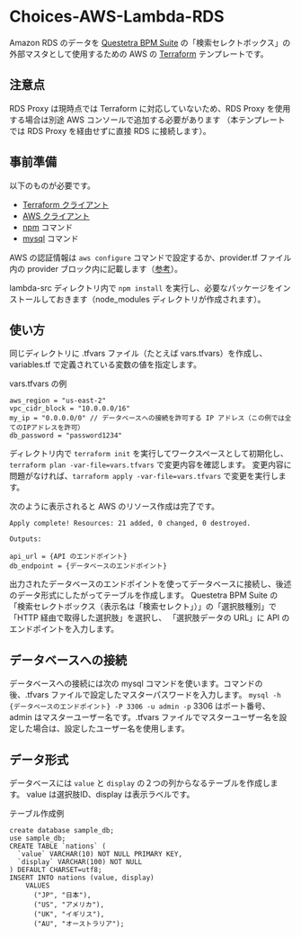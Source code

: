 # Choices-AWS-Lambda-RDS
Amazon RDS のデータを [Questetra BPM Suite](https://questetra.com/) の「検索セレクトボックス」の外部マスタとして使用するための 
AWS の [Terraform](https://www.terraform.io/) テンプレートです。

## 注意点
RDS Proxy は現時点では Terraform に対応していないため、RDS Proxy を使用する場合は別途 AWS コンソールで追加する必要があります
（本テンプレートでは RDS Proxy を経由せずに直接 RDS に接続します）。

## 事前準備
以下のものが必要です。
* [Terraform クライアント](https://www.terraform.io/downloads.html)
* [AWS クライアント](https://aws.amazon.com/cli/)
* [npm](https://www.npmjs.com/) コマンド
* [mysql](https://www.mysql.com/) コマンド

AWS の認証情報は `aws configure` コマンドで設定するか、provider.tf ファイル内の provider ブロック内に記載します（[参考](https://www.terraform.io/docs/providers/aws/index.html#static-credentials)）。

lambda-src ディレクトリ内で `npm install` を実行し、必要なパッケージをインストールしておきます（node_modules ディレクトリが作成されます）。

## 使い方
同じディレクトリに .tfvars ファイル（たとえば vars.tfvars）を作成し、 variables.tf で定義されている変数の値を指定します。

vars.tfvars の例
```
aws_region = "us-east-2"
vpc_cidr_block = "10.0.0.0/16"
my_ip = "0.0.0.0/0" // データベースへの接続を許可する IP アドレス（この例では全てのIPアドレスを許可）
db_password = "password1234"
```

ディレクトリ内で `terraform init` を実行してワークスペースとして初期化し、
`terraform plan -var-file=vars.tfvars` で変更内容を確認します。
変更内容に問題がなければ、`tarraform apply -var-file=vars.tfvars` で変更を実行します。

次のように表示されると AWS のリソース作成は完了です。
```
Apply complete! Resources: 21 added, 0 changed, 0 destroyed.

Outputs:

api_url = {API のエンドポイント}
db_endpoint = {データベースのエンドポイント}
```

出力されたデータベースのエンドポイントを使ってデータベースに接続し、後述のデータ形式にしたがってテーブルを作成します。
Questetra BPM Suite の「検索セレクトボックス（表示名は「検索セレクト」）」の「選択肢種別」で「HTTP 経由で取得した選択肢」を選択し、
「選択肢データの URL」に API のエンドポイントを入力します。

## データベースへの接続
データベースへの接続には次の mysql コマンドを使います。コマンドの後、.tfvars ファイルで設定したマスターパスワードを入力します。
`mysql -h {データベースのエンドポイント} -P 3306 -u admin -p`
3306 はポート番号、admin はマスターユーザー名です。.tfvars ファイルでマスターユーザー名を設定した場合は、設定したユーザー名を使用します。

## データ形式
データベースには `value` と `display` の２つの列からなるテーブルを作成します。
value は選択肢ID、display は表示ラベルです。

テーブル作成例
```
create database sample_db;
use sample_db;
CREATE TABLE `nations` (
  `value` VARCHAR(10) NOT NULL PRIMARY KEY,
  `display` VARCHAR(100) NOT NULL
) DEFAULT CHARSET=utf8;
INSERT INTO nations (value, display)
    VALUES
      ("JP", "日本"),
      ("US", "アメリカ"),
      ("UK", "イギリス"),
      ("AU", "オーストラリア");
```